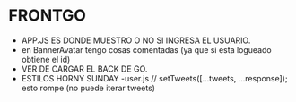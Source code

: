 # FRONTGO

- APP.JS ES DONDE MUESTRO O NO SI INGRESA EL USUARIO.
- en BannerAvatar tengo cosas comentadas (ya que si esta logueado obtiene el id)
- VER DE CARGAR EL BACK DE GO.
- ESTILOS HORNY SUNDAY
  -user.js // setTweets([...tweets, ...response]); esto rompe (no puede iterar tweets)
